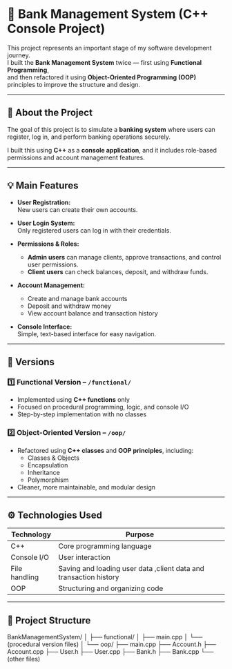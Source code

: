 
# 🏦 Bank Management System (C++ Console Project)

This project represents an important stage of my software development journey.  
I built the **Bank Management System** twice — first using **Functional Programming**,  
and then refactored it using **Object-Oriented Programming (OOP)** principles to improve the structure and design.

---

## 📘 About the Project

The goal of this project is to simulate a **banking system** where users can register, log in, and perform banking operations securely.

I built this using **C++** as a **console application**, and it includes role-based permissions and account management features.

---

## 💡 Main Features

- **User Registration:**  
  New users can create their own accounts.

- **User Login System:**  
  Only registered users can log in with their credentials.

- **Permissions & Roles:**  
  - **Admin users** can manage clients, approve transactions, and control user permissions.  
  - **Client users** can check balances, deposit, and withdraw funds.

- **Account Management:**  
  - Create and manage bank accounts  
  - Deposit and withdraw money  
  - View account balance and transaction history  

- **Console Interface:**  
  Simple, text-based interface for easy navigation.

---

## 🧩 Versions

### 1️⃣ Functional Version – `/functional/`
- Implemented using **C++ functions** only  
- Focused on procedural programming, logic, and console I/O  
- Step-by-step implementation with no classes  

### 2️⃣ Object-Oriented Version – `/oop/`
- Refactored using **C++ classes** and **OOP principles**, including:  
  - Classes & Objects  
  - Encapsulation  
  - Inheritance  
  - Polymorphism  
- Cleaner, more maintainable, and modular design  

---

## ⚙️ Technologies Used

| Technology | Purpose |
|-------------|----------|
| C++ | Core programming language |
| Console I/O | User interaction |
| File handling | Saving and loading user data ,client data and transaction history |
| OOP | Structuring and organizing code |

---

## 📂 Project Structure

BankManagementSystem/
│
├── functional/
│   ├── main.cpp
│   └── (procedural version files)
│
└── oop/
    ├── main.cpp
    ├── Account.h
    ├── Account.cpp
    ├── User.h
    ├── User.cpp
    ├── Bank.h
    ├── Bank.cpp
    └── (other files)


